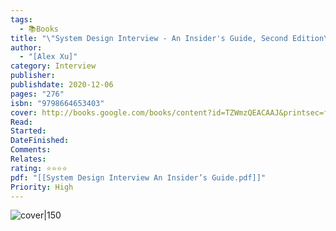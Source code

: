 ```yaml
---
tags:
  - 📚Books
title: "\"System Design Interview - An Insider's Guide, Second Edition\""
author:
  - "[Alex Xu]"
category: Interview
publisher: 
publishdate: 2020-12-06
pages: "276"
isbn: "9798664653403"
cover: http://books.google.com/books/content?id=TZWmzQEACAAJ&printsec=frontcover&img=1&zoom=1&source=gbs_api
Read: 
Started: 
DateFinished: 
Comments: 
Relates: 
rating: ⭐⭐⭐⭐
pdf: "[[System Design Interview An Insider’s Guide.pdf]]"
Priority: High
---
```

![cover|150](http://books.google.com/books/content?id=TZWmzQEACAAJ&printsec=frontcover&img=1&zoom=1&source=gbs_api)